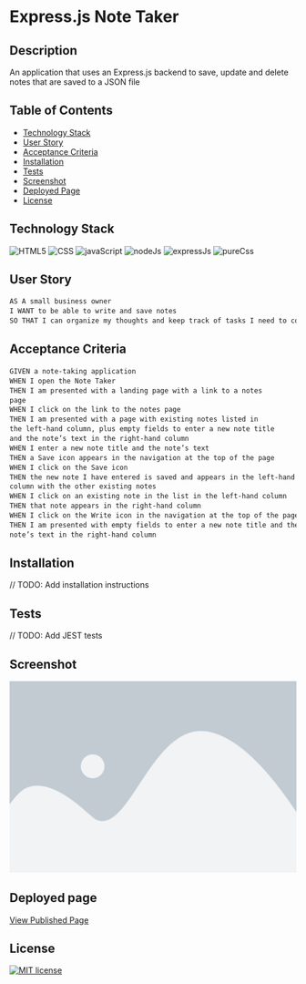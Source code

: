 # Express.js Note Taker

## Description

An application that uses an Express.js backend to save, update and delete notes that are saved to a JSON file

  ## Table of Contents
  * [Technology Stack](#technology-stack)
  * [User Story](#user-story)
  * [Acceptance Criteria](#acceptance-criteria)
  * [Installation](#installation)
  * [Tests](#tests)
  * [Screenshot](#screenshot)
  * [Deployed Page](#deployed-page)
  * [License](#license)

## Technology Stack

![HTML5](https://img.shields.io/badge/-HTML5-61DAFB?color=red&style=flat)
![CSS](https://img.shields.io/badge/-CSS-61DAFB?color=orange&style=flat)
![javaScript](https://img.shields.io/badge/-JavaScript-61DAFB?color=yellow&style=flat)
![nodeJs](https://img.shields.io/badge/-NodeJS-61DAFB?color=green&style=flat)
![expressJs](https://img.shields.io/badge/-ExpressJS-61DAFB?color=blue&style=flat)
![pureCss](https://img.shields.io/badge/-PureCSS-61DAFB?color=purple&style=flat)

## User Story

```md
AS A small business owner
I WANT to be able to write and save notes
SO THAT I can organize my thoughts and keep track of tasks I need to complete
```

## Acceptance Criteria

```md
GIVEN a note-taking application
WHEN I open the Note Taker
THEN I am presented with a landing page with a link to a notes  
page
WHEN I click on the link to the notes page
THEN I am presented with a page with existing notes listed in  
the left-hand column, plus empty fields to enter a new note title  
and the note’s text in the right-hand column
WHEN I enter a new note title and the note’s text
THEN a Save icon appears in the navigation at the top of the page
WHEN I click on the Save icon
THEN the new note I have entered is saved and appears in the left-hand  
column with the other existing notes
WHEN I click on an existing note in the list in the left-hand column
THEN that note appears in the right-hand column
WHEN I click on the Write icon in the navigation at the top of the page
THEN I am presented with empty fields to enter a new note title and the  
note’s text in the right-hand column
```

## Installation

// TODO: Add installation instructions

## Tests

// TODO: Add JEST tests

## Screenshot

![NoteTakerScreenshot](./assets/images/placeholder.png)

## Deployed page

[View Published Page](https://erin-m-keller.github.io/keller-note-taker/)

## License

  [![MIT license](https://img.shields.io/badge/License-MIT-purple.svg)](https://lbesson.mit-license.org/)